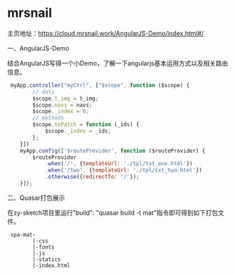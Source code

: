 # mrsnail

主页地址：https://cloud.mrsnail.work/AngularJS-Demo/index.html#/

一、AngularJS-Demo

结合AngularJS写得一个小Demo，了解一下angularjs基本运用方式以及相关路由信息。
~~~~  js
 myApp.controller("myCtrl", ["$scope", function ($scope) {
        // data
        $scope.t_img = t_img;
        $scope.navs = navs;
        $scope._index = 0;
        // methods
        $scope.toPatch = function (_ids) {
            $scope._index = _ids;
        };
    }])
    myApp.config(['$routeProvider', function ($routeProvider) {
        $routeProvider
            .when('/', {templateUrl: './tpl/txt_one.html'})
            .when('/two', {templateUrl: './tpl/txt_two.html'})
            .otherwise({redirectTo: '/'});
    }]);
~~~~
二、Quasar打包展示


 在zy-sketch项目里运行"build": "quasar build -t mat"指令即可得到如下打包文件。
~~~~
 spa-mat-
        |-css 
        |-fonts
        |-js
        |-statics
        |-index.html
~~~~        

